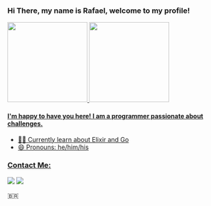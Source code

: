 ### Hi There, my name is Rafael, welcome to my profile!
<div>
    <a href="https://github.com/this-rafael">
    <img height="180em" src="https://github-readme-stats.vercel.app/api/top-langs/?username=this-rafael&layout=compact&langs_count=7&theme=dracula"/>
    <img height="180em" src="https://github-readme-stats.vercel.app/api?username=this-rafael&show_icons=true&theme=dracula&include_all_commits=true&count_private=true"/>
</div>

#### I'm happy to have you here! I am a programmer passionate about challenges.
- 🧑‍💻 Currently learn about Elixir and Go
- 😄 Pronouns: he/him/his


### Contact Me: 
<a href = "mailto:contato.dev.rafael.pereira@gmail.com"><img src="https://img.shields.io/badge/Gmail-D14836?style=for-the-badge&logo=gmail&logoColor=white" target="_blank"></a>
<a href="https://www.linkedin.com/in/this-rafael-pereira" target="_blank"><img src="https://img.shields.io/badge/-LinkedIn-%230077B5?style=for-the-badge&logo=linkedin&logoColor=white" target="_blank"></a>   
</div>

🇧🇷
